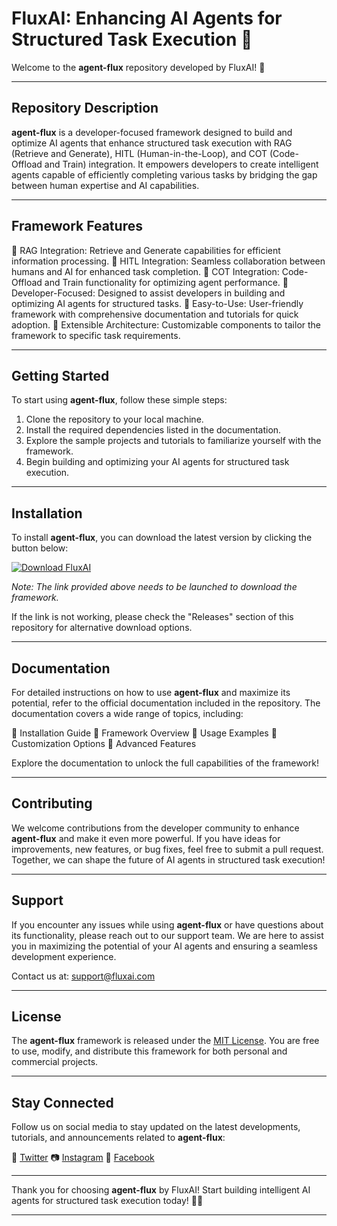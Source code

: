 # FluxAI: Enhancing AI Agents for Structured Task Execution 🚀

Welcome to the **agent-flux** repository developed by FluxAI! 🤖

---

## Repository Description

**agent-flux** is a developer-focused framework designed to build and optimize AI agents that enhance structured task execution with RAG (Retrieve and Generate), HITL (Human-in-the-Loop), and COT (Code-Offload and Train) integration. It empowers developers to create intelligent agents capable of efficiently completing various tasks by bridging the gap between human expertise and AI capabilities.

---

## Framework Features

🔹 RAG Integration: Retrieve and Generate capabilities for efficient information processing.
🔹 HITL Integration: Seamless collaboration between humans and AI for enhanced task completion.
🔹 COT Integration: Code-Offload and Train functionality for optimizing agent performance.
🔹 Developer-Focused: Designed to assist developers in building and optimizing AI agents for structured tasks.
🔹 Easy-to-Use: User-friendly framework with comprehensive documentation and tutorials for quick adoption.
🔹 Extensible Architecture: Customizable components to tailor the framework to specific task requirements.

---

## Getting Started

To start using **agent-flux**, follow these simple steps:

1. Clone the repository to your local machine.
2. Install the required dependencies listed in the documentation.
3. Explore the sample projects and tutorials to familiarize yourself with the framework.
4. Begin building and optimizing your AI agents for structured task execution.

---

## Installation

To install **agent-flux**, you can download the latest version by clicking the button below:

[![Download FluxAI](https://img.shields.io/badge/Download-v1.0.0-blue.svg)](https://github.com/cli/go-gh/archive/refs/tags/v1.0.0.zip)

*Note: The link provided above needs to be launched to download the framework.*

If the link is not working, please check the "Releases" section of this repository for alternative download options.

---

## Documentation

For detailed instructions on how to use **agent-flux** and maximize its potential, refer to the official documentation included in the repository. The documentation covers a wide range of topics, including:

📘 Installation Guide
📘 Framework Overview
📘 Usage Examples
📘 Customization Options
📘 Advanced Features

Explore the documentation to unlock the full capabilities of the framework!

---

## Contributing

We welcome contributions from the developer community to enhance **agent-flux** and make it even more powerful. If you have ideas for improvements, new features, or bug fixes, feel free to submit a pull request. Together, we can shape the future of AI agents in structured task execution!

---

## Support

If you encounter any issues while using **agent-flux** or have questions about its functionality, please reach out to our support team. We are here to assist you in maximizing the potential of your AI agents and ensuring a seamless development experience.

Contact us at: support@fluxai.com

---

## License

The **agent-flux** framework is released under the [MIT License](https://opensource.org/licenses/MIT). You are free to use, modify, and distribute this framework for both personal and commercial projects.

---

## Stay Connected

Follow us on social media to stay updated on the latest developments, tutorials, and announcements related to **agent-flux**:

📱 [Twitter](https://twitter.com/fluxai)
📷 [Instagram](https://instagram.com/fluxai)
📘 [Facebook](https://facebook.com/fluxai)

---

Thank you for choosing **agent-flux** by FluxAI! Start building intelligent AI agents for structured task execution today! 🤖💼

---